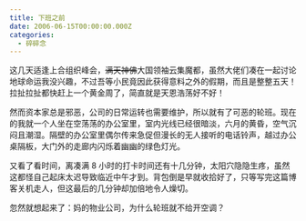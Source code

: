 ```yaml
---
title: 下班之前
date: 2006-06-15T00:00:00.000Z
categories:
  - 碎碎念
---
```


这几天适逢上合组织峰会，~~满天神佛~~大国领袖云集魔都，虽然大佬们凑在一起讨论地球命运我没兴趣，不过吾等小民竟因此获得意料之外的假期，而且是整整五天！拉扯拉扯都快赶上一个黄金周了，简直就是天恩浩荡好不好！

然而资本家总是邪恶，公司的日常运转也需要维护，所以就有了可恶的轮班。现在的我就一个人坐在空荡荡的办公室里，室内光线已经很暗淡，六月的黄昏，空气沉闷且潮湿。隔壁的办公室里偶尔传来急促但漫长的无人接听的电话铃声，越过办公桌隔板，大门外的走廊内闪烁着幽幽的绿色灯光。

又看了看时间，离凑满 8 小时的打卡时间还有十几分钟，太阳穴隐隐生疼，虽然这都怪自己起床太迟导致临近中午才到。背包倒是早就收拾好了，只等写完这篇博客关机走人，但这最后的几分钟却加倍地令人燥切。

忽然就想起来了：妈的物业公司，为什么轮班就不给开空调？
